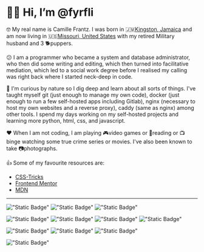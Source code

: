 
# 👋🏾 Hi, I’m @fyrfli 

&#x1f913; My real name is Camille Frantz. I was born in 🇯🇲[Kingston, Jamaica](https://en.wikipedia.org/wiki/Kingston,_Jamaica) and am now living in 🇺🇸[Missouri, United States](https://en.wikipedia.org/wiki/Missouri) with my retired Military husband and 3 🐕puppers.

&#x1f615; I am a programmer who became a system and database administrator, who then did some writing and editing, which then turned into facilitative mediation, which led to a social work degree before I realised my calling was right back where I started neck-deep in code.

👀 I'm curious by nature so I dig deep and learn about all sorts of things. I've taught myself git (just enough to manage my own code), docker (just enough to run a few self-hosted apps including Gitlab), nginx (necessary to host my own websites and a reverse proxy), caddy (same as nginx) among other tools. I spend my days working on my self-hosted projects and learning more python, html, css, and javascript.

❤️ When I am not coding, I am playing 🎮video games or 📖reading or 📺binge watching some true crime series or movies. I've also been known to take 📷photographs.

👍 Some of my favourite resources are:

- [CSS-Tricks](https://css-tricks.com)
- [Frontend Mentor](https://frontendmentor.io)
- [MDN](https://developer.mozilla.org)

<a rel="me" href="https://diaspora.im/@fyrfli"></a>



---
!["Static Badge"](https://img.shields.io/badge/OS-debian?style=for-the-badge&logo=Debian&logoColor=orangered&label=Debian&labelColor=gray&color=darkred) 
!["Static Badge"](https://img.shields.io/badge/OS-macos?style=for-the-badge&logo=macos&label=OS%20X&labelColor=gray&color=purple)
!["Static Badge"](https://img.shields.io/badge/Shell-bash?style=for-the-badge&logo=GNU%20Bash&logoColor=green&label=bash&labelColor=grey&color=olive) 

!["Static Badge"](https://img.shields.io/badge/Code-html?style=for-the-badge&logo=html5&label=HTML&color=orange) 
!["Static Badge"](https://img.shields.io/badge/Code-css3?style=for-the-badge&logo=css3&label=CSS&color=lightblue) 
!["Static Badge"](https://img.shields.io/badge/Code-python?style=for-the-badge&logo=python&label=python&color=teal) 
!["Static Badge"](https://img.shields.io/badge/Tool-royalblue?style=for-the-badge&logo=Markdown&label=Markdown)

!["Static Badge"](https://img.shields.io/badge/Tool-red?style=for-the-badge&logo=git&label=git) 
!["Static Badge"](https://img.shields.io/badge/Tool-caddy?style=for-the-badge&logo=Caddy&label=Caddy&labelColor=grey&color=olivedrab) 
!["Static Badge"](https://img.shields.io/badge/Tool-red?style=for-the-badge&logo=nginx&label=nginx&labelColor=grey&color=darkgreen)

!["Static Badge"](https://img.shields.io/badge/Tool-neovim?style=for-the-badge&logo=Neovim&label=neovim&color=darkgoldenrod)
